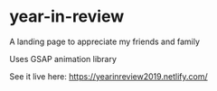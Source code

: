# year-in-review

A landing page to appreciate my friends and family

Uses GSAP animation library

See it live here: https://yearinreview2019.netlify.com/
